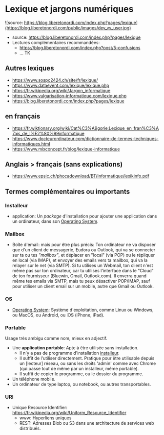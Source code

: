 # Lexique et jargons numériques
![source: https://blog.liberetonordi.com/index.php?pages/lexique](https://blog.liberetonordi.com/public/images/dev_vs_user.jpg)
* source: https://blog.liberetonordi.com/index.php?pages/lexique
* Lectures complémentaires recommandées:
  * https://blog.liberetonordi.com/index.php?post/5-confusions
  * ... TK
## Autres lexiques
* https://www.sospc2424.ch/site/fr/lexique/
* https://www.dataevent.com/lexique/lexique.php
* https://fr.wikipedia.org/wiki/Jargon_informatique
* https://www.vulgarisation-informatique.com/lexique.php
* https://blog.liberetonordi.com/index.php?pages/lexique
## en français
* https://fr.wiktionary.org/wiki/Cat%C3%A9gorie:Lexique_en_fran%C3%A7ais_de_l%E2%80%99informatique
* https://www.docteurordinateur.com/dictionnaire-de-termes-techniques-informatiques.html
* https://www.mixconcept.fr/blog/lexique-informatique
## Anglais > français (sans explications)
* https://www.epsic.ch/phocadownload/BT/Informatique/lexikinfo.pdf

## Termes complémentaires ou importants
### Installeur
* application: Un _package_ d'installation pour ajouter une application dans un ordinateur, dans son [Operating System](https://github.com/CloudReady-ch/QuickLearn/wiki/Lexique#os).
### Mailbox
* Boîte d'email: mais pour être plus précis: Ton ordinateur ne va disposer que d'un client de messagerie, Eudora ou Outlook, qui va se connecter sur ta ou tes _"mailbox"_, et déplacer en "local" (via POP) ou le répliquer en local (via IMAP), et envoyer des emails vers ta mailbox, qui va la relayer sur le net (via SMTP). Si tu utilises un Webmail, ton client n'est même pas sur ton ordinateur, car tu utilises l'interface dans le "Cloud" de ton fournisseur (Bluewin, Gmail, Outlook.com). Il enverra quand même tes emails via SMTP, mais tu peux désactiver POP/IMAP, sauf pour utiliser un client email sur un mobile, autre que Gmail ou Outlook.
### OS
* [Operating System](https://fr.wikipedia.org/wiki/Syst%C3%A8me_d%27exploitation): Système d'exploitation, comme Linux ou Windows, ou MacOS, ou Android, ou iOS (iPhone, iPad).
### Portable 
Usage très ambigu comme nom, mieux en adjectif.
* Une **application portable**: Apte à être utilisée sans installation. 
  * Il n'y a pas de programme d'installation [installeur](https://github.com/CloudReady-ch/QuickLearn/wiki/Lexique#installeur). 
  * Il suffit de l'utiliser directement. Pratique pour être utilisable depuis un [lecteur] réseau, ou sans les droits 'admin' comme avec Chrome (qui passe tout de même par un installeur, même portable). 
  * Il suffit de copier le programme, ou le dossier du programme.
* Un téléphone mobile.
* Un ordinateur de type laptop, ou notebook, ou autres transportables.
### URI
* Unique Resource Identifier: https://fr.wikipedia.org/wiki/Uniform_Resource_Identifier
  * www: Hyperliens uniques
  * REST: Adresses Blob ou S3 dans une architecture de services web distribués.
